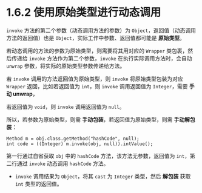 # 1.6.2 使用原始类型进行动态调用

`invoke` 方法的第二个参数（动态调用方法的参数）为 `Object`，返回值（动态调用方法的返回值）也是 `Object`，实际工作中参数、返回值都可能是 **原始类型**。

若动态调用的方法的参数为原始类型，则需要将其用对应的 `Wrapper` 类包裹，然后传递给 `invoke` 方法作为第二个参数，`invoke` 在执行实际调用方法时，会自动 `unwrap` 参数，将实际的原始类型参数传递给方法。

若 `invoke` 调用的方法返回值为原始类型，则 `invoke` 将原始类型包装为对应 `Wrapper` 返回，比如若返回值为 `int`，则 `invoke` 调用返回值为 `Integer`，需要 **手动 unwrap**，

若返回值为 `void`，则 `invoke` 调用返回值为 `null`。

所以，若参数为原始类型，则需 **手动包装**，若返回值为原始类型，则需 **手动解包装**：

```
Method m = obj.class.getMethod("hashCode", null);
int code = ((Integer) m.invoke(obj, null)).intValue();
```

第一行通过自省获取 `obj` 中的 `hashCode` 方法，该方法无参数，返回值为 `int`，第二行通过 `invoke` 动态调用 `hashCode` 方法。

* `invoke` 调用结果为 `Object`，将其 `cast` 为 `Integer` 类型，然后 **解包装** 获取 `int` 类型的返回值。

